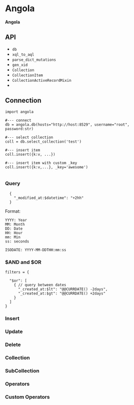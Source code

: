 # Angola

**Angola**

## API

- `db` 
- `xql_to_aql`
- `parse_dict_mutations`
- `gen_xid`
- `Collection` 
- `CollectionItem`
- `CollectionActiveRecordMixin`
- 
## Connection

```
import angola

#--- connect
db = angola.db(hosts="http://host:8529", username="root", password:str)

#--- select collection
coll = db.select_collection('test')

#--- insert item
coll.insert({k:v, ...})

#--- insert item with custom _key
coll.insert({k:v,...}, _key='awesome')


```

### Query 



```
  {
    "_modified_at:$datetime": "+2hh"
  }
```

Format:

```
YYYY: Year
MM: Month
DD: Date
HH: Hour
mm: Min
ss: seconds

ISODATE: YYYY-MM-DDTHH:mm:ss

```


### $AND and $OR

```
filters = {

  "$or": [
    { // query between dates
      "_created_at:$lt": "@@CURRDATE() -2days",
      "_created_at:$gt": "@@CURRDATE() +2days"
    }
  ]
}
```

### Insert

### Update

### Delete

### Collection

### SubCollection



### Operators


### Custom Operators


